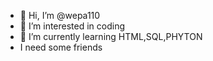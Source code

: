 - 👋 Hi, I’m @wepa110
- 👀 I’m interested in coding
- 🌱 I’m currently learning HTML,SQL,PHYTON
- I need some friends

 
